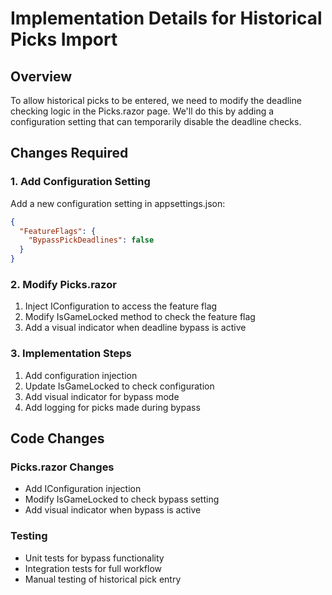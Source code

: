 # Implementation Details for Historical Picks Import

## Overview
To allow historical picks to be entered, we need to modify the deadline checking logic in the Picks.razor page. We'll do this by adding a configuration setting that can temporarily disable the deadline checks.

## Changes Required

### 1. Add Configuration Setting
Add a new configuration setting in appsettings.json:
```json
{
  "FeatureFlags": {
    "BypassPickDeadlines": false
  }
}
```

### 2. Modify Picks.razor
1. Inject IConfiguration to access the feature flag
2. Modify IsGameLocked method to check the feature flag
3. Add a visual indicator when deadline bypass is active

### 3. Implementation Steps
1. Add configuration injection
2. Update IsGameLocked to check configuration
3. Add visual indicator for bypass mode
4. Add logging for picks made during bypass

## Code Changes

### Picks.razor Changes
- Add IConfiguration injection
- Modify IsGameLocked to check bypass setting
- Add visual indicator when bypass is active

### Testing
- Unit tests for bypass functionality
- Integration tests for full workflow
- Manual testing of historical pick entry
